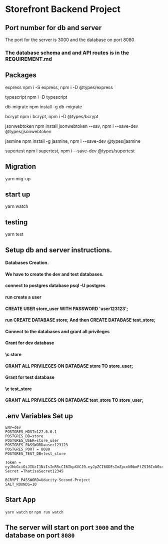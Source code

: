 # Storefront Backend Project

## Port number for db and server
The port for the server is 3000 and the database on port 8080


### The database schema and and API routes is in the REQUIREMENT.md
## Packages

express
npm i -S express, 
npm i -D @types/express

typescript
npm i -D typescript

db-migrate
npm install -g db-migrate

bcrypt
npm i bcrypt,
npm i -D @types/bcrypt

jsonwebtoken
npm install jsonwebtoken --sav,
npm i --save-dev @types/jsonwebtoken

jasmine
npm install -g jasmine,
npm i --save-dev @types/jasmine

supertest
npm i supertest, 
npm i --save-dev @types/supertest

## Migration
yarn mig-up

## start up

yarn watch

## testing

yarn test

## Setup db and server instructions.
#### Databases Creation.
#### We have to create the dev and test databases.

#### connect to postgres database psql -U postgres
#### run create a user
#### CREATE USER store_user WITH PASSWORD 'user123123';
#### run CREATE DATABASE store;  And then CREATE DATABASE test_store;
#### Connect to the databases and grant all privileges
#### Grant for dev database
#### \c store
#### GRANT ALL PRIVILEGES ON DATABASE store TO store_user;
#### Grant for test database
#### \c test_store
#### GRANT ALL PRIVILEGES ON DATABASE test_store TO store_user;

## .env Variables Set up

```
ENV=dev
POSTGRES_HOST=127.0.0.1
POSTGRES_DB=store
POSTGRES_USER=store_user
POSTGRES_PASSWORD=user123123
POSTGRES_PORT = 8080
POSTGRES_TEST_DB=test_store

Token = eyJhbGciOiJIUzI1NiIsInR5cCI6IkpXVCJ9.eyJpZCI6ODEsImZpcnN0bmFtZSI6InN0cmluZyIsImxhc3RuYW1lIjoic3RyaW5nIiwicGFzc3dvcmQiOiIkMmIkMTAkbGFrVEtyV0tvUk5TUjJNY2Jkd0pNT1BOWkNJc29KZzUwZDlxZFlaYk5nZDZwZWpPWkovVFciLCJpYXQiOjE2NTM0NzQxNzF9.Ct20rJSoetHX_Bh66z2TJAnFXTlwp3r38nD9tPQ_cXQ
Secret =ThatisaSecret12345

BCRYPT_PASSWORD=Udacity-Second-Project
SALT_ROUNDS=10

```

## Start App
`yarn watch` or `npm run watch`

## The server will start on port `3000` and the database on port `8080`